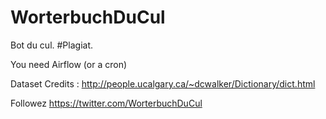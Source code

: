 # WorterbuchDuCul
Bot du cul. #Plagiat.

You need Airflow (or a cron)

Dataset Credits : http://people.ucalgary.ca/~dcwalker/Dictionary/dict.html

Followez https://twitter.com/WorterbuchDuCul
